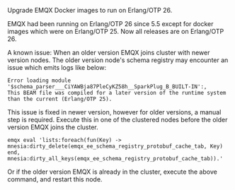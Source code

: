 Upgrade EMQX Docker images to run on Erlang/OTP 26.

EMQX had been running on Erlang/OTP 26 since 5.5 except for docker images which were on Erlang/OTP 25.
Now all releases are on Erlang/OTP 26.

A known issue:
When an older version EMQX joins cluster with newer version nodes.
The older version node's schema registry may encounter an issue which emits logs like below:

```
Error loading module '$schema_parser___CiYAWBja87PleCyKZ58h__SparkPlug_B_BUILT-IN':,
This BEAM file was compiled for a later version of the runtime system than the current (Erlang/OTP 25).
```

This issue is fixed in newer version, however for older versions, a manual step is required.
Execute this in one of the clustered nodes before the older version EMQX joins the cluster.

```shell
emqx eval 'lists:foreach(fun(Key) -> mnesia:dirty_delete(emqx_ee_schema_registry_protobuf_cache_tab, Key) end, mnesia:dirty_all_keys(emqx_ee_schema_registry_protobuf_cache_tab)).'
```

Or if the older version EMQX is already in the cluster, execute the above command, and restart this node.
